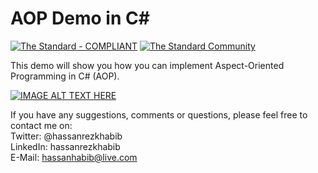 # AOP Demo in C#

[![The Standard - COMPLIANT](https://img.shields.io/badge/The_Standard-COMPLIANT-2ea44f)](https://github.com/hassanhabib/The-Standard)
[![The Standard Community](https://img.shields.io/discord/934130100008538142?color=%237289da&label=The%20Standard%20Community&logo=Discord)](https://discord.gg/vdPZ7hS52X)

This demo will show you how you can implement Aspect-Oriented Programming in C# (AOP).

[![IMAGE ALT TEXT HERE](https://img.youtube.com/vi/KOmsEKgSl08/0.jpg)](https://www.youtube.com/watch?v=KOmsEKgSl08)


If you have any suggestions, comments or questions, please feel free to contact me on:
<br />
Twitter: @hassanrezkhabib
<br />
LinkedIn: hassanrezkhabib
<br />
E-Mail: hassanhabib@live.com
<br />
